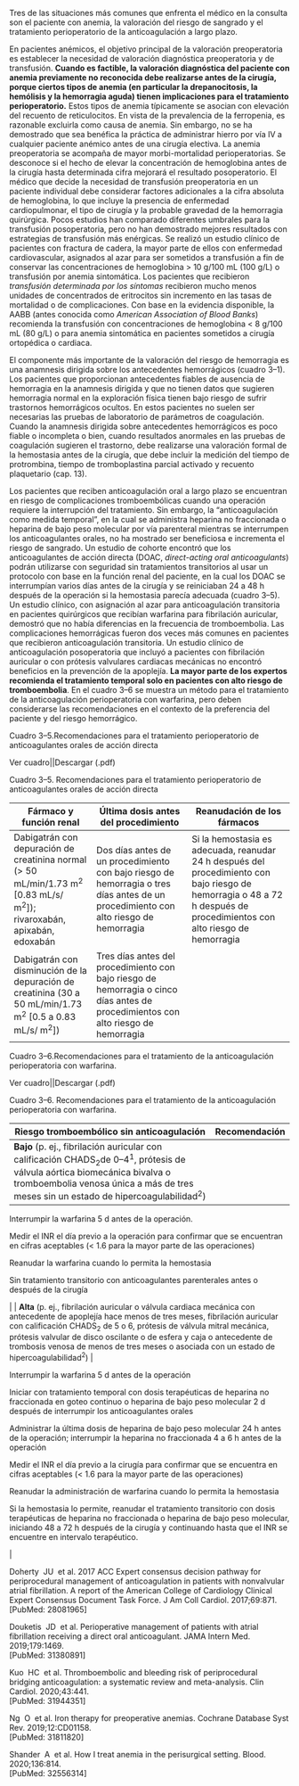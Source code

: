 Tres de las situaciones más comunes que enfrenta el médico en la consulta son el paciente con anemia, la valoración del riesgo de sangrado y el tratamiento perioperatorio de la anticoagulación a largo plazo.

En pacientes anémicos, el objetivo principal de la valoración preoperatoria es establecer la necesidad de valoración diagnóstica preoperatoria y de transfusión. **Cuando es factible, la valoración diagnóstica del paciente con anemia previamente no reconocida debe realizarse antes de la cirugía, porque ciertos tipos de anemia (en particular la drepanocitosis, la hemólisis y la hemorragia aguda) tienen implicaciones para el tratamiento perioperatorio.** Estos tipos de anemia típicamente se asocian con elevación del recuento de reticulocitos. En vista de la prevalencia de la ferropenia, es razonable excluirla como causa de anemia. Sin embargo, no se ha demostrado que sea benéfica la práctica de administrar hierro por vía IV a cualquier paciente anémico antes de una cirugía electiva. La anemia preoperatoria se acompaña de mayor morbi-mortalidad perioperatorias. Se desconoce si el hecho de elevar la concentración de hemoglobina antes de la cirugía hasta determinada cifra mejorará el resultado posoperatorio. El médico que decide la necesidad de transfusión preoperatoria en un paciente individual debe considerar factores adicionales a la cifra absoluta de hemoglobina, lo que incluye la presencia de enfermedad cardiopulmonar, el tipo de cirugía y la probable gravedad de la hemorragia quirúrgica. Pocos estudios han comparado diferentes umbrales para la transfusión posoperatoria, pero no han demostrado mejores resultados con estrategias de transfusión más enérgicas. Se realizó un estudio clínico de pacientes con fractura de cadera, la mayor parte de ellos con enfermedad cardiovascular, asignados al azar para ser sometidos a transfusión a fin de conservar las concentraciones de hemoglobina > 10 g/100 mL (100 g/L) o transfusión por anemia sintomática. Los pacientes que recibieron _transfusión determinada por los síntomas_ recibieron mucho menos unidades de concentrados de eritrocitos sin incremento en las tasas de mortalidad o de complicaciones. Con base en la evidencia disponible, la AABB (antes conocida como _American Association of Blood Banks_) recomienda la transfusión con concentraciones de hemoglobina < 8 g/100 mL (80 g/L) o para anemia sintomática en pacientes sometidos a cirugía ortopédica o cardiaca.

El componente más importante de la valoración del riesgo de hemorragia es una anamnesis dirigida sobre los antecedentes hemorrágicos (cuadro 3–1). Los pacientes que proporcionan antecedentes fiables de ausencia de hemorragia en la anamnesis dirigida y que no tienen datos que sugieren hemorragia normal en la exploración física tienen bajo riesgo de sufrir trastornos hemorrágicos ocultos. En estos pacientes no suelen ser necesarias las pruebas de laboratorio de parámetros de coagulación. Cuando la anamnesis dirigida sobre antecedentes hemorrágicos es poco fiable o incompleta o bien, cuando resultados anormales en las pruebas de coagulación sugieren el trastorno, debe realizarse una valoración formal de la hemostasia antes de la cirugía, que debe incluir la medición del tiempo de protrombina, tiempo de tromboplastina parcial activado y recuento plaquetario (cap. 13).

Los pacientes que reciben anticoagulación oral a largo plazo se encuentran en riesgo de complicaciones tromboembólicas cuando una operación requiere la interrupción del tratamiento. Sin embargo, la “anticoagulación como medida temporal”, en la cual se administra heparina no fraccionada o heparina de bajo peso molecular por vía parenteral mientras se interrumpen los anticoagulantes orales, no ha mostrado ser beneficiosa e incrementa el riesgo de sangrado. Un estudio de cohorte encontró que los anticoagulantes de acción directa (DOAC, _direct-acting oral anticoagulants_) podrán utilizarse con seguridad sin tratamientos transitorios al usar un protocolo con base en la función renal del paciente, en la cual los DOAC se interrumpían varios días antes de la cirugía y se reiniciaban 24 a 48 h después de la operación si la hemostasia parecía adecuada (cuadro 3–5). Un estudio clínico, con asignación al azar para anticoagulación transitoria en pacientes quirúrgicos que recibían warfarina para fibrilación auricular, demostró que no había diferencias en la frecuencia de tromboembolia. Las complicaciones hemorrágicas fueron dos veces más comunes en pacientes que recibieron anticoagulación transitoria. Un estudio clínico de anticoagulación posoperatoria que incluyó a pacientes con fibrilación auricular o con prótesis valvulares cardiacas mecánicas no encontró beneficios en la prevención de la apoplejía. **La mayor parte de los expertos recomienda el tratamiento temporal solo en pacientes con alto riesgo de tromboembolia**. En el cuadro 3–6 se muestra un método para el tratamiento de la anticoagulación perioperatoria con warfarina, pero deben considerarse las recomendaciones en el contexto de la preferencia del paciente y del riesgo hemorrágico.

Cuadro 3–5.Recomendaciones para el tratamiento perioperatorio de anticoagulantes orales de acción directa

Ver cuadro||Descargar (.pdf)

Cuadro 3–5. Recomendaciones para el tratamiento perioperatorio de anticoagulantes orales de acción directa

| Fármaco y función renal | Última dosis antes del procedimiento | Reanudación de los fármacos |
| --- | --- | --- |
| Dabigatrán con depuración de creatinina normal (> 50 mL/min/1.73 m<sup>2</sup> [0.83 mL/s/ m<sup>2</sup>]); rivaroxabán, apixabán, edoxabán | Dos días antes de un procedimiento con bajo riesgo de hemorragia o tres días antes de un procedimiento con alto riesgo de hemorragia | Si la hemostasia es adecuada, reanudar 24 h después del procedimiento con bajo riesgo de hemorragia o 48 a 72 h después de procedimientos con alto riesgo de hemorragia |
| Dabigatrán con disminución de la depuración de creatinina (30 a 50 mL/min/1.73 m<sup>2</sup> [0.5 a 0.83 mL/s/ m<sup>2</sup>]) | Tres días antes del procedimiento con bajo riesgo de hemorragia o cinco días antes de procedimientos con alto riesgo de hemorragia |   |

Cuadro 3–6.Recomendaciones para el tratamiento de la anticoagulación perioperatoria con warfarina.

Ver cuadro||Descargar (.pdf)

Cuadro 3–6. Recomendaciones para el tratamiento de la anticoagulación perioperatoria con warfarina.

| Riesgo tromboembólico sin anticoagulación | Recomendación |
| --- | --- |
| **Bajo** (p. ej., fibrilación auricular con calificación CHADS<sub>2</sub>de 0–4<sup>1</sup>, prótesis de válvula aórtica biomecánica bivalva o tromboembolia venosa única a más de tres meses sin un estado de hipercoagulabilidad<sup>2</sup>) | 
Interrumpir la warfarina 5 d antes de la operación.

Medir el INR el día previo a la operación para confirmar que se encuentran en cifras aceptables (< 1.6 para la mayor parte de las operaciones)

Reanudar la warfarina cuando lo permita la hemostasia

Sin tratamiento transitorio con anticoagulantes parenterales antes o después de la cirugía

 |
| **Alta** (p. ej., fibrilación auricular o válvula cardiaca mecánica con antecedente de apoplejía hace menos de tres meses, fibrilación auricular con calificación CHADS<sub>2</sub> de 5 o 6, prótesis de válvula mitral mecánica, prótesis valvular de disco oscilante o de esfera y caja o antecedente de trombosis venosa de menos de tres meses o asociada con un estado de hipercoagulabilidad<sup>2</sup>) | 

Interrumpir la warfarina 5 d antes de la operación

Iniciar con tratamiento temporal con dosis terapéuticas de heparina no fraccionada en goteo continuo o heparina de bajo peso molecular 2 d después de interrumpir los anticoagulantes orales

Administrar la última dosis de heparina de bajo peso molecular 24 h antes de la operación; interrumpir la heparina no fraccionada 4 a 6 h antes de la operación

Medir el INR el día previo a la cirugía para confirmar que se encuentra en cifras aceptables (< 1.6 para la mayor parte de las operaciones)

Reanudar la administración de warfarina cuando lo permita la hemostasia

Si la hemostasia lo permite, reanudar el tratamiento transitorio con dosis terapéuticas de heparina no fraccionada o heparina de bajo peso molecular, iniciando 48 a 72 h después de la cirugía y continuando hasta que el INR se encuentre en intervalo terapéutico.

 |

Doherty  JU  et al. 2017 ACC Expert consensus decision pathway for periprocedural management of anticoagulation in patients with nonvalvular atrial fibrillation. A report of the American College of Cardiology Clinical Expert Consensus Document Task Force. J Am Coll Cardiol. 2017;69:871.  
[PubMed: 28081965]    

Douketis  JD  et al. Perioperative management of patients with atrial fibrillation receiving a direct oral anticoagulant. JAMA Intern Med. 2019;179:1469.  
[PubMed: 31380891]    

Kuo  HC  et al. Thromboembolic and bleeding risk of periprocedural bridging anticoagulation: a systematic review and meta-analysis. Clin Cardiol. 2020;43:441.  
[PubMed: 31944351]    

Ng  O  et al. Iron therapy for preoperative anemias. Cochrane Database Syst Rev. 2019;12:CD01158.  
[PubMed: 31811820]  

Shander  A  et al. How I treat anemia in the perisurgical setting. Blood. 2020;136:814.  
[PubMed: 32556314]